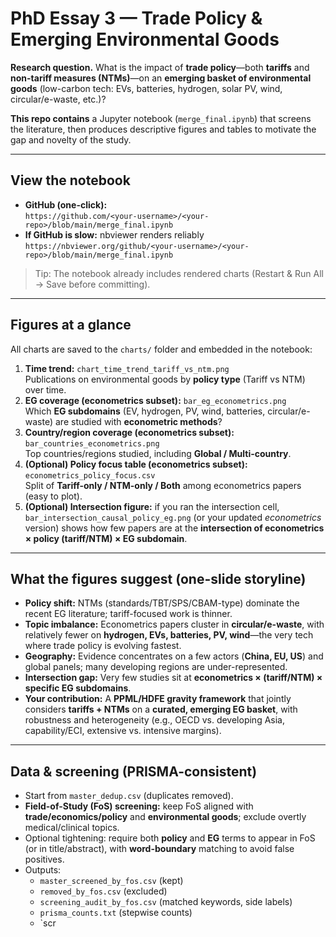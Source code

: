 # PhD Essay 3 — Trade Policy & Emerging Environmental Goods

**Research question.** What is the impact of **trade policy**—both **tariffs** and **non-tariff measures (NTMs)**—on an **emerging basket of environmental goods** (low-carbon tech: EVs, batteries, hydrogen, solar PV, wind, circular/e-waste, etc.)?

**This repo contains** a Jupyter notebook (`merge_final.ipynb`) that screens the literature, then produces descriptive figures and tables to motivate the gap and novelty of the study.

---

## View the notebook

- **GitHub (one-click):**  
  `https://github.com/<your-username>/<your-repo>/blob/main/merge_final.ipynb`
- **If GitHub is slow:** nbviewer renders reliably  
  `https://nbviewer.org/github/<your-username>/<your-repo>/blob/main/merge_final.ipynb`

> Tip: The notebook already includes rendered charts (Restart & Run All → Save before committing).

---

## Figures at a glance

All charts are saved to the `charts/` folder and embedded in the notebook:

1. **Time trend:** `chart_time_trend_tariff_vs_ntm.png`  
   Publications on environmental goods by **policy type** (Tariff vs NTM) over time.
2. **EG coverage (econometrics subset):** `bar_eg_econometrics.png`  
   Which **EG subdomains** (EV, hydrogen, PV, wind, batteries, circular/e-waste) are studied with **econometric methods**?
3. **Country/region coverage (econometrics subset):** `bar_countries_econometrics.png`  
   Top countries/regions studied, including **Global / Multi-country**.
4. **(Optional) Policy focus table (econometrics subset):** `econometrics_policy_focus.csv`  
   Split of **Tariff-only / NTM-only / Both** among econometrics papers (easy to plot).
5. **(Optional) Intersection figure:** if you ran the intersection cell,  
   `bar_intersection_causal_policy_eg.png` (or your updated *econometrics* version) shows how few papers are at the **intersection of econometrics × policy (tariff/NTM) × EG subdomain**.

---

## What the figures suggest (one-slide storyline)

- **Policy shift:** NTMs (standards/TBT/SPS/CBAM-type) dominate the recent EG literature; tariff-focused work is thinner.  
- **Topic imbalance:** Econometrics papers cluster in **circular/e-waste**, with relatively fewer on **hydrogen, EVs, batteries, PV, wind**—the very tech where trade policy is evolving fastest.  
- **Geography:** Evidence concentrates on a few actors (**China, EU, US**) and global panels; many developing regions are under-represented.  
- **Intersection gap:** Very few studies sit at **econometrics × (tariff/NTM) × specific EG subdomains**.  
- **Your contribution:** A **PPML/HDFE gravity framework** that jointly considers **tariffs + NTMs** on a **curated, emerging EG basket**, with robustness and heterogeneity (e.g., OECD vs. developing Asia, capability/ECI, extensive vs. intensive margins).

---

## Data & screening (PRISMA-consistent)

- Start from `master_dedup.csv` (duplicates removed).  
- **Field-of-Study (FoS) screening:** keep FoS aligned with **trade/economics/policy** and **environmental goods**; exclude overtly medical/clinical topics.  
- Optional tightening: require both **policy** and **EG** terms to appear in FoS (or in title/abstract), with **word-boundary** matching to avoid false positives.  
- Outputs:
  - `master_screened_by_fos.csv` (kept)  
  - `removed_by_fos.csv` (excluded)  
  - `screening_audit_by_fos.csv` (matched keywords, side labels)  
  - `prisma_counts.txt` (stepwise counts)  
  - `scr
